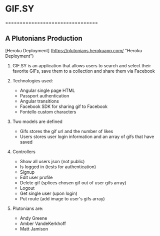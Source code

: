 # GIF.SY
================================
## A Plutonians Production

[Heroku Deployment] (https://plutonians.herokuapp.com/ "Heroku Deployment")

1. GIF.SY is an application that allows users to search and select their favorite GIFs, save them to a collection and share them via Facebook

2. Technologies used:
	* Angular single page HTML
	* Passport authentication
	* Angular transitions
	* Facebook SDK for sharing gif to Facebook
	* Fontello custom characters

3. Two models are defined
	* Gifs stores the gif url and the number of likes
	* Users stores user login information and an array of gifs that have saved

4. Controllers
	* Show all users json (not public)
	* Is logged in (tests for authentication)
	* Signup
	* Edit user profile
	* Delete gif (splices chosen gif out of user gifs array)
	* Logout
	* Get single user (upon login)
	* Put route (add image to user's gifs array)

5.	Plutonians are:
	* Andy Greene
	* Amber VandeKerkhoff
	* Matt Jamison